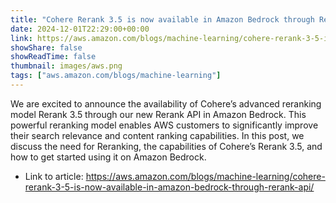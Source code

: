 ```yaml
---
title: "Cohere Rerank 3.5 is now available in Amazon Bedrock through Rerank API"
date: 2024-12-01T22:29:00+00:00
link: https://aws.amazon.com/blogs/machine-learning/cohere-rerank-3-5-is-now-available-in-amazon-bedrock-through-rerank-api/
showShare: false
showReadTime: false
thumbnail: images/aws.png
tags: ["aws.amazon.com/blogs/machine-learning"]
---
```

We are excited to announce the availability of Cohere’s advanced reranking model Rerank 3.5 through our new Rerank API in Amazon Bedrock. This powerful reranking model enables AWS customers to significantly improve their search relevance and content ranking capabilities. In this post, we discuss the need for Reranking, the capabilities of Cohere’s Rerank 3.5, and how to get started using it on Amazon Bedrock.

- Link to article: https://aws.amazon.com/blogs/machine-learning/cohere-rerank-3-5-is-now-available-in-amazon-bedrock-through-rerank-api/